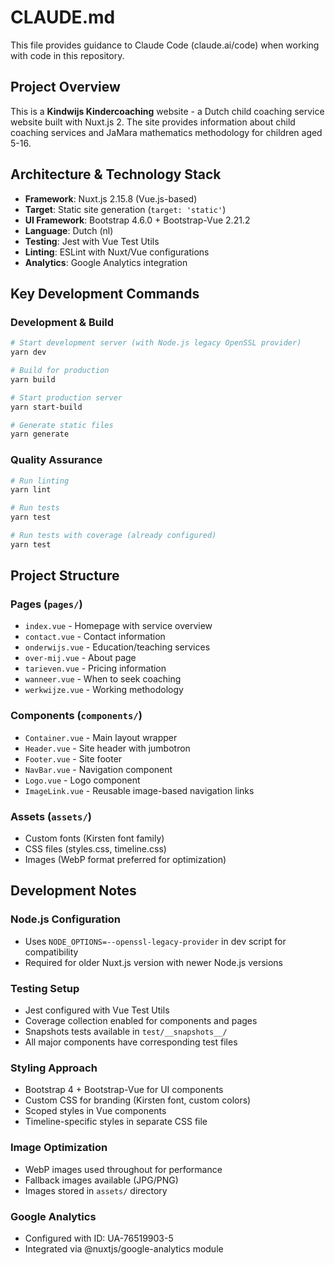 # CLAUDE.md

This file provides guidance to Claude Code (claude.ai/code) when working with code in this repository.

## Project Overview

This is a **Kindwijs Kindercoaching** website - a Dutch child coaching service website built with Nuxt.js 2. The site provides information about child coaching services and JaMara mathematics methodology for children aged 5-16.

## Architecture & Technology Stack

- **Framework**: Nuxt.js 2.15.8 (Vue.js-based)
- **Target**: Static site generation (`target: 'static'`)
- **UI Framework**: Bootstrap 4.6.0 + Bootstrap-Vue 2.21.2
- **Language**: Dutch (nl)
- **Testing**: Jest with Vue Test Utils
- **Linting**: ESLint with Nuxt/Vue configurations
- **Analytics**: Google Analytics integration

## Key Development Commands

### Development & Build
```bash
# Start development server (with Node.js legacy OpenSSL provider)
yarn dev

# Build for production
yarn build

# Start production server
yarn start-build

# Generate static files
yarn generate
```

### Quality Assurance
```bash
# Run linting
yarn lint

# Run tests
yarn test

# Run tests with coverage (already configured)
yarn test
```

## Project Structure

### Pages (`pages/`)
- `index.vue` - Homepage with service overview
- `contact.vue` - Contact information
- `onderwijs.vue` - Education/teaching services
- `over-mij.vue` - About page
- `tarieven.vue` - Pricing information
- `wanneer.vue` - When to seek coaching
- `werkwijze.vue` - Working methodology

### Components (`components/`)
- `Container.vue` - Main layout wrapper
- `Header.vue` - Site header with jumbotron
- `Footer.vue` - Site footer
- `NavBar.vue` - Navigation component
- `Logo.vue` - Logo component
- `ImageLink.vue` - Reusable image-based navigation links

### Assets (`assets/`)
- Custom fonts (Kirsten font family)
- CSS files (styles.css, timeline.css)
- Images (WebP format preferred for optimization)

## Development Notes

### Node.js Configuration
- Uses `NODE_OPTIONS=--openssl-legacy-provider` in dev script for compatibility
- Required for older Nuxt.js version with newer Node.js versions

### Testing Setup
- Jest configured with Vue Test Utils
- Coverage collection enabled for components and pages
- Snapshots tests available in `test/__snapshots__/`
- All major components have corresponding test files

### Styling Approach
- Bootstrap 4 + Bootstrap-Vue for UI components
- Custom CSS for branding (Kirsten font, custom colors)
- Scoped styles in Vue components
- Timeline-specific styles in separate CSS file

### Image Optimization
- WebP images used throughout for performance
- Fallback images available (JPG/PNG)
- Images stored in `assets/` directory

### Google Analytics
- Configured with ID: UA-76519903-5
- Integrated via @nuxtjs/google-analytics module